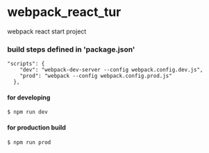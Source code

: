 # webpack_react_tur
webpack react start project

### build steps defined in 'package.json'
``` 
"scripts": {
    "dev": "webpack-dev-server --config webpack.config.dev.js",
    "prod": "webpack --config webpack.config.prod.js"
  },
```

#### for developing
```
$ npm run dev
```

#### for production build
```
$ npm run prod
```
